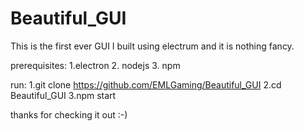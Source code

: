 # Beautiful_GUI
This is the first ever GUI I built using electrum and it is nothing fancy.

prerequisites:
1.electron
2. nodejs
3. npm

run:
1.git clone https://github.com/EMLGaming/Beautiful_GUI
2.cd Beautiful_GUI
3.npm start

thanks for checking it out :-)
